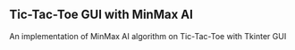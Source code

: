 ## Tic-Tac-Toe GUI with MinMax AI

An implementation of MinMax AI algorithm on Tic-Tac-Toe with Tkinter GUI 


